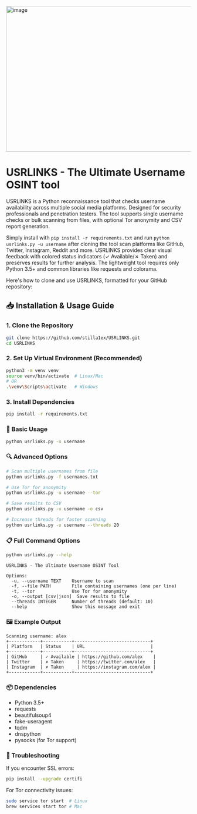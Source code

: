 <img width="1013" height="396" alt="image" src="https://github.com/user-attachments/assets/1eef4979-5b1d-43cf-8d23-5e7329296408" />


# USRLINKS - The Ultimate Username OSINT tool

USRLINKS is a Python reconnaissance tool that checks username availability across multiple social media platforms. Designed for security professionals and penetration testers. The tool supports single username checks or bulk scanning from files, with optional Tor anonymity and CSV report generation.

Simply install with `pip install -r requirements.txt` and run `python usrlinks.py -u username` after cloning the tool scan platforms like GitHub, Twitter, Instagram, Reddit and more. USRLINKS provides clear visual feedback with colored status indicators (✓ Available/✗ Taken) and preserves results for further analysis. The lightweight tool requires only Python 3.5+ and common libraries like requests and colorama.


Here's how to clone and use USRLINKS, formatted for your GitHub repository:

## 📥 Installation & Usage Guide

### 1. Clone the Repository
```bash
git clone https://github.com/stilla1ex/USRLINKS.git
cd USRLINKS
```

### 2. Set Up Virtual Environment (Recommended)
```bash
python3 -m venv venv
source venv/bin/activate  # Linux/Mac
# OR
.\venv\Scripts\activate   # Windows
```

### 3. Install Dependencies
```bash
pip install -r requirements.txt
```

### 🚀 Basic Usage
```bash
python usrlinks.py -u username
```

### 🔍 Advanced Options
```bash
# Scan multiple usernames from file
python usrlinks.py -f usernames.txt

# Use Tor for anonymity
python usrlinks.py -u username --tor

# Save results to CSV
python usrlinks.py -u username -o csv

# Increase threads for faster scanning
python usrlinks.py -u username --threads 20
```

### 📋 Full Command Options
```bash
python usrlinks.py --help
```
```
USRLINKS - The Ultimate Username OSINT Tool

Options:
  -u, --username TEXT    Username to scan
  -f, --file PATH        File containing usernames (one per line)
  -t, --tor              Use Tor for anonymity
  -o, --output [csv|json]  Save results to file
  --threads INTEGER      Number of threads (default: 10)
  --help                 Show this message and exit
```

### 🖼️ Example Output
```
Scanning username: alex
+------------+-----------+-----------------------------+
| Platform   | Status    | URL                         |
+------------+-----------+-----------------------------+
| GitHub     | ✓ Available | https://github.com/alex    |
| Twitter    | ✗ Taken     | https://twitter.com/alex   |
| Instagram  | ✗ Taken     | https://instagram.com/alex |
+------------+-----------+-----------------------------+
```

### 📦 Dependencies
- Python 3.5+
- requests
- beautifulsoup4
- fake-useragent
- tqdm
- dnspython
- pysocks (for Tor support)

### 🔧 Troubleshooting
If you encounter SSL errors:
```bash
pip install --upgrade certifi
```

For Tor connectivity issues:
```bash
sudo service tor start  # Linux
brew services start tor # Mac
```
